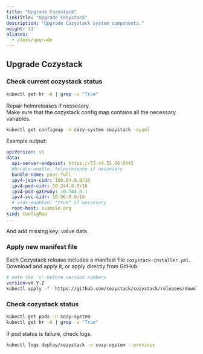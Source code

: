 ```yaml
---
title: "Upgrade Cozystack"
linkTitle: "Upgrade Cozystack"
description: "Upgrade Cozystack system components."
weight: 31
aliases:
  - /docs/upgrade
---
```


## Upgrade Cozystack

### Check current cozystack status
```bash
kubectl get hr -A | grep -v "True"
```
Repair helmreleases if nessesary.  
Make sure that the cozystack config map contains all the necessary variables.

```bash
kubectl get configmap -n cozy-system cozystack -oyaml
```
Example output:
```yaml
apiVersion: v1
data:
  api-server-endpoint: https://33.44.55.66:6443
  #bundle-enable: telepresence if nessesary
  bundle-name: paas-full
  ipv4-join-cidr: 100.64.0.0/16
  ipv4-pod-cidr: 10.244.0.0/16
  ipv4-pod-gateway: 10.244.0.1
  ipv4-svc-cidr: 10.96.0.0/16
  # oidc-enabled: "true" if nessesary
  root-host: example.org
kind: ConfigMap
...
```
And add missing key: value data.

### Apply new manifest file

Each Cozystack release includes a manifest file `cozystack-installer.yml`.
Download and apply it, or apply directly from GitHub:
```bash
# note the 'v' before version numbers
version=vX.Y.Z
kubectl apply -f  https://github.com/cozystack/cozystack/releases/download/$version/cozystack-installer.yaml
```

### Check cozystack status
```bash
kubectl get pods -n cozy-system
kubectl get hr -A | grep -v "True"
```

If pod status is failure, check logs.
```bash
kubectl logs deploy/cozystack -n cozy-system --previous
```
